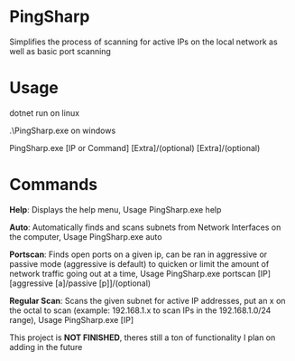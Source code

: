# PingSharp
Simplifies the process of scanning for active IPs on the local network as well as basic port scanning

# Usage
dotnet run on linux

.\PingSharp.exe on windows

PingSharp.exe [IP or Command] [Extra]/(optional) [Extra]/(optional)

# Commands
**Help**: Displays the help menu, Usage PingSharp.exe help

**Auto**: Automatically finds and scans subnets from Network Interfaces on the computer, Usage PingSharp.exe auto

**Portscan**: Finds open ports on a given ip, can be ran in aggressive or passive mode (aggressive is default) to quicken or limit the amount of network traffic going out at a time, Usage PingSharp.exe portscan [IP] [aggressive [a]/passive [p]]/(optional)

**Regular Scan**: Scans the given subnet for active IP addresses, put an x on the octal to scan (example: 192.168.1.x to scan IPs in the 192.168.1.0/24 range), Usage PingSharp.exe [IP]

This project is **NOT FINISHED**, theres still a ton of functionality I plan on adding in the future
